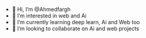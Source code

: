 - 👋 Hi, I’m @Ahmedfargh
- 👀 I’m interested in web and Ai 
- 🌱 I’m currently learning deep learn, Ai and Web too
- 💞️ I’m looking to collaborate on Ai and web projects


<!---
Ahmedfargh/Ahmedfargh is a ✨ special ✨ repository because its `README.md` (this file) appears on your GitHub profile.
You can click the Preview link to take a look at your changes.
--->
